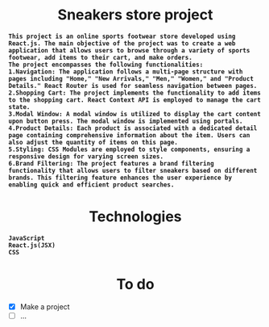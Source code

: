 <h1 align="center">Sneakers store project</h1>

**`This project is an online sports footwear store developed using React.js. The main objective of the project was to create a web application that allows users to browse through a variety of sports footwear, add items to their cart, and make orders.`** <br/>
**`The project encompasses the following functionalities:`** <br/>
**`1.Navigation: The application follows a multi-page structure with pages including "Home," "New Arrivals," "Men," "Women," and "Product Details." React Router is used for seamless navigation between pages.`**<br/>
**`2.Shopping Cart: The project implements the functionality to add items to the shopping cart. React Context API is employed to manage the cart state.`** <br/>
**`3.Modal Window: A modal window is utilized to display the cart content upon button press. The modal window is implemented using portals.`** <br/>
**`4.Product Details: Each product is associated with a dedicated detail page containing comprehensive information about the item. Users can also adjust the quantity of items on this page.`** <br/>
**`5.Styling: CSS Modules are employed to style components, ensuring a responsive design for varying screen sizes.`** <br/>
**`6.Brand Filtering: The project features a brand filtering functionality that allows users to filter sneakers based on different brands. This filtering feature enhances the user experience by enabling quick and efficient product searches.`** <br/>

<h1 align="center">Technologies</h1>

**`JavaScript`** <br/>
**`React.js(JSX)`**<br/>
**`CSS`**

<h1 align="center">To do</h1>

- [x] Make a project
- [ ] ...
